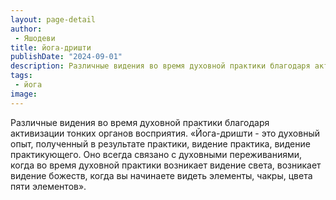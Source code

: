 ```yaml
---
layout: page-detail
author:
 - Яшодеви
title: йога-дришти
publishDate: "2024-09-01"
description: Различные видения во время духовной практики благодаря активизации тонких органов восприятия.
tags:
 - йога
image: 
---
```


Различные видения во время духовной практики благодаря активизации тонких органов восприятия.
	«Йога-дришти - это духовный опыт, полученный в результате практики, видение практика, видение практикующего. Оно всегда связано с духовными переживаниями, когда во время духовной практики возникает видение света, возникает видение божеств, когда вы начинаете видеть элементы, чакры, цвета пяти элементов».

